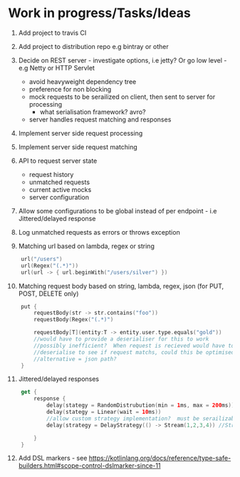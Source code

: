 # Work in progress/Tasks/Ideas

1. Add project to travis CI

2. Add project to distribution repo e.g bintray or other

3. Decide on REST server - investigate options, i.e jetty?  Or go low level - e.g Netty or HTTP Servlet
    - avoid heavyweight dependency tree
    - preference for non blocking
    - mock requests to be serailized on client, then sent to server for processing
        - what serialisation framework?  avro?
    - server handles request matching and responses

4. Implement server side request processing

5. Implement server side request matching 

6. API to request server state
    - request history
    - unmatched requests
    - current active mocks
    - server configuration

7. Allow some configurations to be global instead of per endpoint - i.e Jittered/delayed response

8. Log unmatched requests as errors or throws exception


9. Matching url based on lambda, regex or string
```kotlin
    url("/users")
    url(Regex("(.*)"))
    url(url -> { url.beginWith("/users/silver") })
```

10. Matching request body based on string, lambda, regex, json (for PUT, POST, DELETE only)
```kotlin
    put {
        requestBody(str -> str.contains("foo"))
        requestBody(Regex("(.*)")

        requestBody[T](entity:T -> entity.user.type.equals("gold"))
        //would have to provide a deserialiser for this to work
        //possibly inefficient?  When request is recieved would have to try and
        //deserialise to see if request matchs, could this be optimised?
        //alternative = json path?
    }
```

11. Jittered/delayed responses
```kotlin
    get {
        response {
            delay(stategy = RandomDistrubution(min = 1ms, max = 200ms))
            delay(stategy = Linear(wait = 10ms))
            //allow custom strategy implementation?  must be serailizable
            delay(strategy = DelayStrategy(() -> Stream(1,2,3,4)) //Stream represents wait times

        }
    }
```

12. Add DSL markers - see https://kotlinlang.org/docs/reference/type-safe-builders.html#scope-control-dslmarker-since-11
